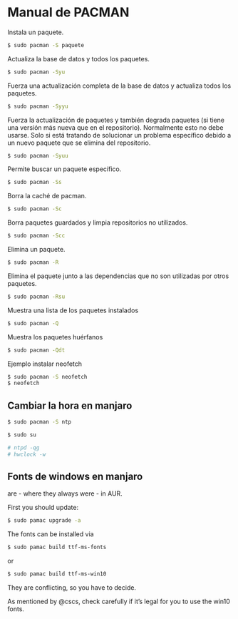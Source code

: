 # Manual de PACMAN

Instala un paquete.

```bash
$ sudo pacman -S paquete
```

Actualiza la base de datos y todos los paquetes.

```bash
$ sudo pacman -Syu
```

Fuerza una actualización completa de la base de datos y actualiza todos los paquetes.

```bash
$ sudo pacman -Syyu
```

Fuerza la actualización de paquetes y también degrada paquetes (si tiene una versión más nueva que en el repositorio).
Normalmente esto no debe usarse. Solo si está tratando de solucionar un problema específico debido a un nuevo paquete
que se elimina del repositorio.

```bash
$ sudo pacman -Syuu
```

Permite buscar un paquete específico.

```bash
$ sudo pacman -Ss
```

Borra la caché de pacman.

```bash
$ sudo pacman -Sc
```

Borra paquetes guardados y limpia repositorios no utilizados.

```bash
$ sudo pacman -Scc
```

Elimina un paquete.

```bash
$ sudo pacman -R
```

Elimina el paquete junto a las dependencias que no son utilizadas por otros paquetes.

```bash
$ sudo pacman -Rsu
```

Muestra una lista de los paquetes instalados

```bash
$ sudo pacman -Q
```

Muestra los paquetes huérfanos

```bash
$ sudo pacman -Qdt
```

Ejemplo instalar neofetch

```bash
$ sudo pacman -S neofetch
$ neofetch
```

## Cambiar la hora en manjaro

```bash
$ sudo pacman -S ntp
```

```bash
$ sudo su
```

```bash
# ntpd -qg
# hwclock -w
```

## Fonts de windows en manjaro

are - where they always were - in AUR.

First you should update:

```bash
$ sudo pamac upgrade -a
```

The fonts can be installed via

```bash
$ sudo pamac build ttf-ms-fonts 
```
or

```bash
$ sudo pamac build ttf-ms-win10
```

They are conflicting, so you have to decide.

As mentioned by @cscs, check carefully if it’s legal for you to use the win10 fonts.


